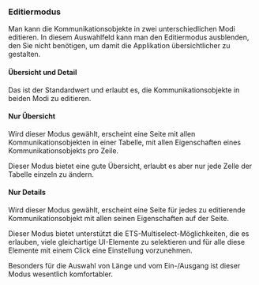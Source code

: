 ﻿### Editiermodus

Man kann die Kommunikationsobjekte in zwei unterschiedlichen Modi editieren. In diesem Auswahlfeld kann man den Editiermodus ausblenden, den Sie nicht benötigen, um damit die Applikation übersichtlicher zu gestalten.

#### Übersicht und Detail

Das ist der Standardwert und erlaubt es, die Kommunikationsobjekte in beiden Modi zu editieren.

#### Nur Übersicht

Wird dieser Modus gewählt, erscheint eine Seite mit allen Kommunikationsobjekten in einer Tabelle, mit allen Eigenschaften eines Kommunikationsobjekts pro Zeile.

Dieser Modus bietet eine gute Übersicht, erlaubt es aber nur jede Zelle der Tabelle einzeln zu ändern.

#### Nur Details

Wird dieser Modus gewählt, erscheint eine Seite für jedes zu editierende Kommunikationsobjekt mit allen seinen Eigenschaften auf der Seite.

Dieser Modus bietet unterstützt die ETS-Multiselect-Möglichkeiten, die es erlauben, viele gleichartige UI-Elemente zu selektieren und für alle diese Elemente mit einem Click eine Einstellung vorzunehmen.

Besonders für die Auswahl von Länge und vom Ein-/Ausgang ist dieser Modus wesentlich komfortabler.

